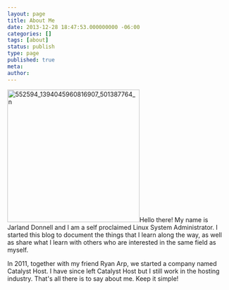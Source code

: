```yaml
---
layout: page
title: About Me
date: 2013-12-28 18:47:53.000000000 -06:00
categories: []
tags: [about]
status: publish
type: page
published: true
meta:
author: 
---
```

<p><a href="http://jarland.me/wp-content/uploads/2014/05/552594_1394045960816907_501387764_n.jpg"><img class="alignleft wp-image-35 size-medium" src="assets/552594_1394045960816907_501387764_n-300x300.jpg" alt="552594_1394045960816907_501387764_n" width="300" height="300" /></a>Hello there! My name is Jarland Donnell and I am a self proclaimed Linux System Administrator. I started this blog to document the things that I learn along the way, as well as share what I learn with others who are interested in the same field as myself.</p>
<p>In 2011, together with my friend Ryan Arp, we started a company named Catalyst Host. I have since left Catalyst Host but I still work in the hosting industry. That's all there is to say about me. Keep it simple!</p>
